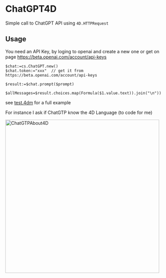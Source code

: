 # ChatGPT4D

Simple call to ChatGPT API using `4D.HTTPRequest`

## Usage

You need an API Key, by loging to openai and create a new one or get on page https://beta.openai.com/account/api-keys

```4d
$chat:=cs.ChatGPT.new()
$chat.token:="xxx"  // get it from https://beta.openai.com/account/api-keys

$result:=$chat.prompt($prompt)

$allMessages=$result.choices.map(Formula($1.value.text)).join("\n"))
```

see [test.4dm](Project/Sources/Methods/test.4dm) for a full example

For instance I ask if ChatGTP know the 4D Language (to code for me)

<img width="480" alt="ChatGTPAbout4D" src="https://user-images.githubusercontent.com/59135882/208221693-5748f2a7-98c0-471c-89f5-f3a7111aa2b0.png">
